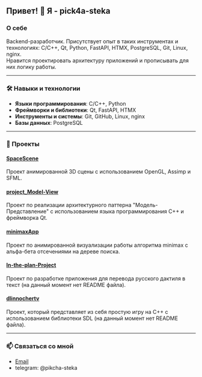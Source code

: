 ## Привет! 👋 Я - pick4a-steka

### О себе ##
Backend-разработчик. Присутствует опыт в таких инструментах и технологиях: C/С++, Qt, Python, FastAPI, HTMX, PostgreSQL, Git, Linux, nginx.\
Нравится проектировать архитектуру приложений и прописывать для них логику работы.

---
### 🛠️ Навыки и технологии

- **Языки программирования**: C/C++, Python
- **Фреймворки и библиотеки**: Qt, FastAPI, HTMX
- **Инструменты и системы**: Git, GitHub, Linux, nginx
- **Базы данных**: PostgreSQL

---
### 🌟 Проекты

#### [SpaceScene](https://github.com/pick4a-steka/SpaceScene)
Проект анимированной 3D сцены с использованием OpenGL, Assimp и SFML.

#### [project_Model-View](https://github.com/pick4a-steka/project_Model-View.git)
Проект по реализации архитектурного паттерна "Модель-Представление" с использованием языка программирования C++ и фреймворка Qt.

#### [minimaxApp](https://github.com/pick4a-steka/minimaxApp.git)
Проект по анимированной визуализации работы алгоритма minimax с альфа-бета отсечениями на дереве поиска.

#### [In-the-plan-Project](https://github.com/pick4a-steka/In-the-plan-Project)
Проект по разработке приложения для перевода русского дактиля в текст (на данный момент нет README файла).

#### [dlinnochertv](https://github.com/pick4a-steka/dlinnochertv)
Проект, который представляет из себя простую игру на C++ с использованием библиотеки SDL (на данный момент нет README файла).

---
### 📫 Связаться со мной
- [Email](mailto:KMihal@yandex.ru)
- telegram: @pikcha-steka

<!--
**pick4a-steka/pick4a-steka** is a ✨ _special_ ✨ repository because its `README.md` (this file) appears on your GitHub profile.

Here are some ideas to get you started:

- 🔭 I’m currently working on ...
- 🌱 I’m currently learning ...
- 👯 I’m looking to collaborate on ...
- 🤔 I’m looking for help with ...
- 💬 Ask me about ...
- 📫 How to reach me: ...
- 😄 Pronouns: ...
- ⚡ Fun fact: ...
-->
